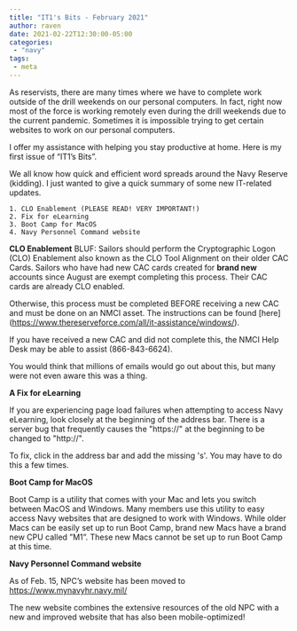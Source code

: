 ```yaml
---
title: "IT1's Bits - February 2021"
author: raven
date: 2021-02-22T12:30:00-05:00
categories:
 - "navy"
tags:
 - meta 
---
```


As reservists, there are many times where we have to complete work outside of the drill weekends on our personal computers. In fact, right now most of the force is working remotely even during the drill weekends due to the current pandemic. Sometimes it is impossible trying to get certain websites to work on our personal computers.

I offer my assistance with helping you stay productive at home. Here is my first issue of “IT1’s Bits”.

<!--more-->

We all know how quick and efficient word spreads around the Navy Reserve (kidding). I just wanted to give a quick summary of some new IT-related updates. 

	1. CLO Enablement (PLEASE READ! VERY IMPORTANT!)
	2. Fix for eLearning
	3. Boot Camp for MacOS
	4. Navy Personnel Command website

**CLO Enablement**
BLUF: Sailors should perform the Cryptographic Logon (CLO) Enablement also known as the CLO Tool Alignment on their older CAC Cards. Sailors who have had new CAC cards created for **brand new** accounts since August are exempt completing this process. Their CAC cards are already CLO enabled.

Otherwise, this process must be completed BEFORE receiving a new CAC and must be done on an NMCI asset. The instructions can be found [here] (https://www.thereserveforce.com/all/it-assistance/windows/).

If you have received a new CAC and did not complete this, the NMCI Help Desk may be able to assist (866-843-6624).

You would think that millions of emails would go out about this, but many were not even aware this was a thing.

**A Fix for eLearning**

If you are experiencing page load failures when attempting to access Navy eLearning, look closely at the beginning of the address bar. There is a server bug that frequently causes the "https://" at the beginning to be changed to "http://". 

To fix, click in the address bar and add the missing 's'. You may have to do this a few times.


**Boot Camp for MacOS**

Boot Camp is a utility that comes with your Mac and lets you switch between MacOS and Windows. Many members use this utility to easy access Navy websites that are designed to work with Windows. While older Macs can be easily set up to run Boot Camp, brand new Macs have a brand new CPU called ”M1”. These new Macs cannot be set up to run Boot Camp at this time.

**Navy Personnel Command website**

As of Feb. 15, NPC’s website has been moved to https://www.mynavyhr.navy.mil/

The new website combines the extensive resources of the old NPC with a new and improved website that has also been mobile-optimized!

